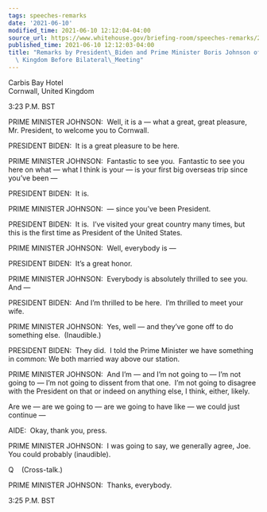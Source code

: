 ```yaml
---
tags: speeches-remarks
date: '2021-06-10'
modified_time: 2021-06-10 12:12:04-04:00
source_url: https://www.whitehouse.gov/briefing-room/speeches-remarks/2021/06/10/remarks-by-president-biden-and-prime-minister-boris-johnson-of-the-united-kingdom-before-bilateral-meeting/
published_time: 2021-06-10 12:12:03-04:00
title: "Remarks by President\_Biden and Prime Minister Boris Johnson of the United\
  \ Kingdom Before Bilateral\_Meeting"
---
```

 
Carbis Bay Hotel  
Cornwall, United Kingdom

3:23 P.M. BST  
  
PRIME MINISTER JOHNSON:  Well, it is a — what a great, great pleasure,
Mr. President, to welcome you to Cornwall.  
  
PRESIDENT BIDEN:  It is a great pleasure to be here.  
  
PRIME MINISTER JOHNSON:  Fantastic to see you.  Fantastic to see you
here on what — what I think is your — is your first big overseas trip
since you’ve been —  
  
PRESIDENT BIDEN:  It is.  
  
PRIME MINISTER JOHNSON:  — since you’ve been President.  
  
PRESIDENT BIDEN:  It is.  I’ve visited your great country many times,
but this is the first time as President of the United States.   
  
PRIME MINISTER JOHNSON:  Well, everybody is —  
  
PRESIDENT BIDEN:  It’s a great honor.   
  
PRIME MINISTER JOHNSON:  Everybody is absolutely thrilled to see you. 
And —  
  
PRESIDENT BIDEN:  And I’m thrilled to be here.  I’m thrilled to meet
your wife.  
  
PRIME MINISTER JOHNSON:  Yes, well — and they’ve gone off to do
something else.  (Inaudible.)  
  
PRESIDENT BIDEN:  They did.  I told the Prime Minister we have something
in common: We both married way above our station.   
  
PRIME MINISTER JOHNSON:  And I’m — and I’m not going to — I’m not going
to — I’m not going to dissent from that one.  I’m not going to disagree
with the President on that or indeed on anything else, I think, either,
likely.   
  
Are we — are we going to — are we going to have like — we could just
continue —  
  
AIDE:  Okay, thank you, press.  
  
PRIME MINISTER JOHNSON:  I was going to say, we generally agree, Joe. 
You could probably (inaudible).  
  
Q    (Cross-talk.)  
  
PRIME MINISTER JOHNSON:  Thanks, everybody.   
  
3:25 P.M. BST
